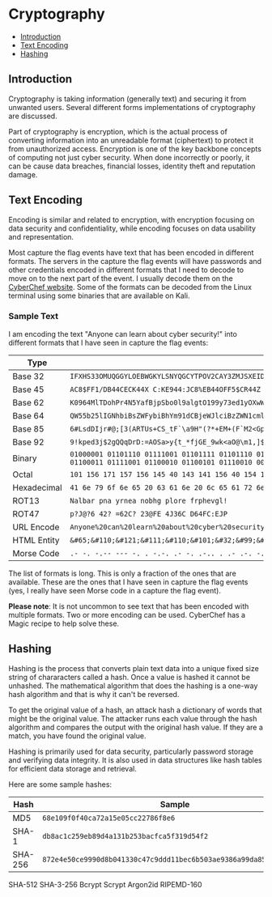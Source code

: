 # Cryptography

- [Introduction](#introduction)
- [Text Encoding](#text-encoding)
- [Hashing](#hashing)

## Introduction

Cryptography is taking information (generally text) and securing it from unwanted users. Several different forms implementations of cryptography are discussed.

Part of cryptography is encryption, which is the actual process of converting information into an unreadable format (ciphertext) to protect it from unauthorized access. Encryption is one of the key backbone concepts of computing not just cyber security. When done incorrectly or poorly, it can be cause data breaches, financial losses, identity theft and reputation damage.

## Text Encoding

Encoding is similar and related to encryption, with encryption focusing on data security and confidentiality, while encoding focuses on data usability and representation.

Most capture the flag events have text that has been encoded in different formats. The servers in the capture the flag events will have passwords and other credentials encoded in different formats that I need to decode to move on to the next part of the event. I usually decode them on the [CyberChef website](https://cyberchef.com). Some of the formats can be decoded from the Linux terminal using some binaries that are available on Kali.

### Sample Text

I am encoding the text "Anyone can learn about cyber security!" into different formats that I have seen in capture the flag events:

| Type | Text |
| --- | --- |
| Base 32 | `IFXHS33OMUQGGYLOEBWGKYLSNYQGCYTPOV2CAY3ZMJSXEIDTMVRXK4TJOR4SC===` |
| Base 45 | `AC8$FF1/DB44CECK44X C:KE944:JC8%EB44OFF5$CR44Z C6%E-ED4EF` |
| Base 62 | `K0964MlTDohPr4N5YafBjpSbo0l9algtO199y73ed1yOXwW2CfJ` |
| Base 64 | `QW55b25lIGNhbiBsZWFybiBhYm91dCBjeWJlciBzZWN1cml0eSE=` |
| Base 85 | ```6#LsdDIjr#@;[3(ARTUs+CS_tF`\a9H"(?*+EM+(F`M2<Gp*``` |
| Base 92 | `9!kped3j$2gQQqDrD:=AOSa>y{t_*fjGE_9wk<aO@\m1,]$` |
| Binary | `01000001 01101110 01111001 01101111 01101110 01100101 00100000 01100011 01100001 01101110 00100000 01101100 01100101 01100001 01110010 01101110 00100000 01100001 01100010 01101111 01110101 01110100 00100000 01100011 01111001 01100010 01100101 01110010 00100000 01110011 01100101 01100011 01110101 01110010 01101001 01110100 01111001 00100001` |
| Octal | `101 156 171 157 156 145 40 143 141 156 40 154 145 141 162 156 40 141 142 157 165 164 40 143 171 142 145 162 40 163 145 143 165 162 151 164 171 41` |
| Hexadecimal | `41 6e 79 6f 6e 65 20 63 61 6e 20 6c 65 61 72 6e 20 61 62 6f 75 74 20 63 79 62 65 72 20 73 65 63 75 72 69 74 79 21` |
| ROT13 | `Nalbar pna yrnea nobhg plore frphevgl!` |
| ROT47 | `p?J@?6 42? =62C? 23@FE 4J36C D64FC:EJP` |
| URL Encode | `Anyone%20can%20learn%20about%20cyber%20security!` |
| HTML Entity | `&#65;&#110;&#121;&#111;&#110;&#101;&#32;&#99;&#97;&#110;&#32;&#108;&#101;&#97;&#114;&#110;&#32;&#97;&#98;&#111;&#117;&#116;&#32;&#99;&#121;&#98;&#101;&#114;&#32;&#115;&#101;&#99;&#117;&#114;&#105;&#116;&#121;&excl;` |
| Morse Code | `.- -. -.-- --- -. . -.-. .- -. .-.. . .- .-. -. .- -... --- ..- - -.-. -.-- -... . .-. ... . -.-. ..- .-. .. - -.-- -.-.--` |

The list of formats is long. This is only a fraction of the ones that are available. These are the ones that I have seen in capture the flag events (yes, I really have seen Morse code in a capture the flag event).

**Please note**: It is not uncommon to see text that has been encoded with multiple formats. Two or more encoding can be used. CyberChef has a Magic recipe to help solve these.

## Hashing

Hashing is the process that converts plain text data into a unique fixed size string of chararacters called a hash. Once a value is hashed it cannot be unhashed. The mathematical algorithm that does the hashing is a one-way hash algorithm and that is why it can't be reversed.

To get the original value of a hash, an attack hash a dictionary of words that might be the original value. The attacker runs each value through the hash algorithm and compares the output with the original hash value. If they are a match, you have found the original value.

Hashing is primarily used for data security, particularly password storage and verifying data integrity. It is also used in data structures like hash tables for efficient data storage and retrieval.

Here are some sample hashes:

| Hash | Sample |
| --- | --- |
| MD5 | `68e109f0f40ca72a15e05cc22786f8e6` |
| SHA-1 | `db8ac1c259eb89d4a131b253bacfca5f319d54f2` |
| SHA-256 | `872e4e50ce9990d8b041330c47c9ddd11bec6b503ae9386a99da8584e9bb12c4` |

SHA-512
SHA-3-256
Bcrypt
Scrypt
Argon2id
RIPEMD-160
